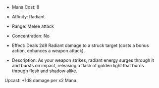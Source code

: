 - Mana Cost: 8
    
- Affinity: Radiant
    
- Range: Melee attack
    
- Concentration: No
    
- Effect: Deals 2d8 Radiant damage to a struck target (costs a bonus action, enhances a weapon attack).
    
- Description: As your weapon strikes, radiant energy surges through it and bursts on impact, releasing a flash of golden light that burns through flesh and shadow alike.
    

Upcast: +1d8 damage per x2 Mana.